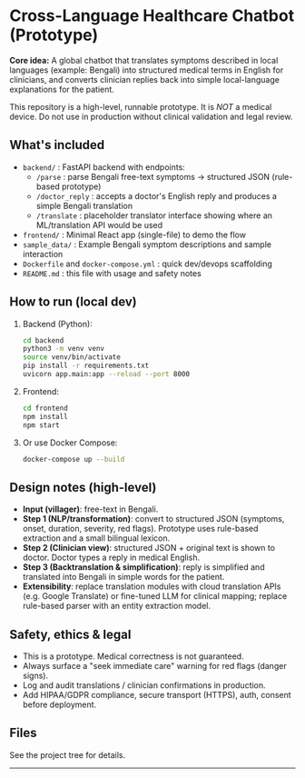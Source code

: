 # Cross-Language Healthcare Chatbot (Prototype)

**Core idea:** A global chatbot that translates symptoms described in local languages (example: Bengali) into structured medical terms in English for clinicians, and converts clinician replies back into simple local-language explanations for the patient.

This repository is a high-level, runnable prototype. It is *NOT* a medical device. Do not use in production without clinical validation and legal review.

## What's included
- `backend/` : FastAPI backend with endpoints:
  - `/parse` : parse Bengali free-text symptoms → structured JSON (rule-based prototype)
  - `/doctor_reply` : accepts a doctor's English reply and produces a simple Bengali translation
  - `/translate` : placeholder translator interface showing where an ML/translation API would be used
- `frontend/` : Minimal React app (single-file) to demo the flow
- `sample_data/` : Example Bengali symptom descriptions and sample interaction
- `Dockerfile` and `docker-compose.yml` : quick dev/devops scaffolding
- `README.md` : this file with usage and safety notes

## How to run (local dev)
1. Backend (Python):
   ```bash
   cd backend
   python3 -m venv venv
   source venv/bin/activate
   pip install -r requirements.txt
   uvicorn app.main:app --reload --port 8000
   ```
2. Frontend:
   ```bash
   cd frontend
   npm install
   npm start
   ```
3. Or use Docker Compose:
   ```bash
   docker-compose up --build
   ```

## Design notes (high-level)
- **Input (villager)**: free-text in Bengali.
- **Step 1 (NLP/transformation)**: convert to structured JSON (symptoms, onset, duration, severity, red flags). Prototype uses rule-based extraction and a small bilingual lexicon.
- **Step 2 (Clinician view)**: structured JSON + original text is shown to doctor. Doctor types a reply in medical English.
- **Step 3 (Backtranslation & simplification)**: reply is simplified and translated into Bengali in simple words for the patient.
- **Extensibility**: replace translation modules with cloud translation APIs (e.g. Google Translate) or fine-tuned LLM for clinical mapping; replace rule-based parser with an entity extraction model.

## Safety, ethics & legal
- This is a prototype. Medical correctness is not guaranteed.
- Always surface a "seek immediate care" warning for red flags (danger signs).
- Log and audit translations / clinician confirmations in production.
- Add HIPAA/GDPR compliance, secure transport (HTTPS), auth, consent before deployment.

## Files
See the project tree for details.

---
